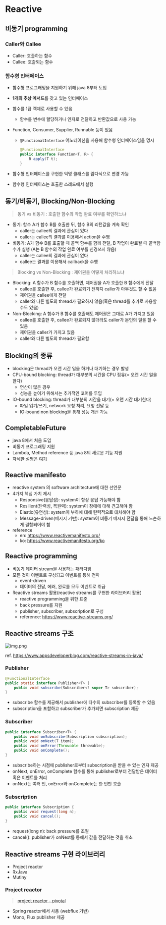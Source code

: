# Reactive

## 비동기 programming
### Caller와 Callee
- Caller: 호출하는 함수
- Callee: 호출되는 함수

### 함수형 인터페이스
- 함수형 프로그래밍을 지원하기 위해 java 8부터 도입
- **1개의 추상 메서드**를 갖고 있는 인터페이스
- 함수를 1급 객체로 사용할 수 있음
  - 함수를 변수에 할당하거나 인자로 전달하고 반환값으로 사용 가능
- Function, Consumer, Supplier, Runnable 등이 있음
  - `@FunctionalInterface` 어노테이션을 사용해 함수형 인터페이스임을 명시

    ```java
    @FunctionalInterface
    public interface Function<T, R> {
        R apply(T t);
    }
    ```

- 함수형 인터페이스를 구현한 익명 클래스를 람다식으로 변경 가능
- 함수형 인터페이스는 호출한 스레드에서 실행

## 동기/비동기, Blocking/Non-Blocking
> 동기 vs 비동기 : 호출한 함수의 작업 완료 여부를 확인하느냐
- 동기: 함수 A가 함수 B를 호출한 뒤, 함수 B의 리턴값을 계속 확인
  - caller는 callee의 결과에 관심이 있다
  - caller는 callee의 결과를 이용해서 action을 수행
- 비동기: A가 함수 B를 호출할 때 콜백 함수를 함께 전달, B 작업이 완료될 때 콜백함수가 실행 (A는 B 함수의 작업 완료 여부를 신경쓰지 않음)
  - caller는 callee의 결과에 관심이 없다
  - callee는 결과를 이용해서 callback을 수행

> Blocking vs Non-Blocking : 제어권을 어떻게 처리하느냐
- Blocking: A 함수가 B 함수를 호출하면, 제어권을 A가 호출한 B 함수에게 전달
  - callee를 호출한 후, callee가 완료되기 전까지 caller가 아무것도 할 수 없음
  - 제어권을 callee에게 전달
  - caller와 다른 별도의 thread가 필요하지 않음(혹은 thread를 추가로 사용할 수도 있음)
- Non-Blocking: A 함수가 B 함수를 호출해도 제어권은 그대로 A가 가지고 있음
  - callee를 호출한 후, callee가 완료되지 않더라도 caller가 본인의 일을 할 수 있음
  - 제어권을 caller가 가지고 있음
  - caller와 다른 별도의 thread가 필요함

## Blocking의 종류
- blocking은 thread가 오랜 시간 일을 하거나 대기하는 경우 발생
- CPU-bound blocking: thread가 대부분의 시간을 CPU 점유(= 오랜 시간 일을 한다)
  - 연산이 많은 경우
  - 성능을 높이기 위해서는 추가적인 코어를 투입
- IO-bound blocking: thread가 대부분의 시간을 대기(= 오랜 시간 대기한다)
  - 파일 읽기/쓰기, network 요청 처리, 요청 전달 등
  - IO-bound non blocking을 통해 성능 개선 가능

## CompletableFuture
- java 8에서 처음 도입
- 비동기 프로그래밍 지원
- Lambda, Method reference 등 java 8의 새로운 기능 지원
- 자세한 설명은 [여기](./completable-future)

## Reactive manifesto
- reactive system 의 software architecture에 대한 선언문
- 4가지 핵심 가치 제시
  - Responsive(응답성): system이 항상 응답 가능해야 함
  - Resilient(탄력성, 복원력): system이 장애에 대해 견고해야 함
  - Elastic(유연성): system이 부하에 대해 탄력적으로 대처해야 함
  - Message-driven(메시지 기반): system이 비동기 메시지 전달을 통해 느슨하게 결합되어야 함
- reference 
  - en: https://www.reactivemanifesto.org/
  - ko: https://www.reactivemanifesto.org/ko

## Reactive programming
- 비동기 데이터 stream을 사용하는 패러다임
- 모든 것이 이벤트로 구성되고 이벤트를 통해 전파
  - event-driven
  - 데이터의 전달, 에러, 완료를 모두 이벤트로 취급
- Reactive streams 활용(reactive streams를 구현한 라이브러리 활용)
  - reactive programming을 위한 표준
  - back pressure를 지원
  - publisher, subscriber, subscription로 구성
  - reference: https://www.reactive-streams.org/

## Reactive streams 구조

![img.png](https://www.appsdeveloperblog.com/wp-content/uploads/2021/05/sequence-diagram.png?ezimgfmt=ng:webp/ngcb2)

ref. https://www.appsdeveloperblog.com/reactive-streams-in-java/

### Publisher
```java
@FunctionalInterface
public static interface Publisher<T> {
    public void subscribe(Subscriber<? super T> subscriber);
}
```
- subscribe 함수를 제공해서 publisher에 다수의 subscriber를 등록할 수 있음
- subscription을 포함하고 subscriber가 추가되면 subscription 제공

### Subscriber
```java
public interface Subscriber<T> {
    public void onSubscribe(Subscription subscription);
    public void onNext(T item);
    public void onError(Throwable throwable);
    public void onComplete();
}
```
- subscribe하는 시점에 publisher로부터 subscription을 받을 수 있는 인자 제공
- onNext, onError, onComplete 함수를 통해 publisher로부터 전달받은 데이터 혹은 이벤트를 처리
- onNext는 여러 번, onError와 onComplete는 한 번만 호출

### Subscription
```java
public interface Subscription {
    public void request(long n);
    public void cancel();
}
```
- request(long n): back pressure를 조절
- cancel(): publisher가 onNext를 통해서 값을 전달하는 것을 취소

## Reactive streams 구현 라이브러리
- Project reactor
- RxJava
- Mutiny

### Project reactor
> [project reactor - pivotal](https://projectreactor.io/)
- Spring reactor에서 사용 (webflux 기반)
- Mono, Flux publisher 제공

